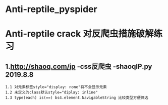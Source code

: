 # Anti-reptile_pyspider
Anti-reptile crack
对反爬虫措施破解练习   
=======  
## 1.http://shaoq.com/ip -css反爬虫 -shaoqIP.py    2019.8.8  
    1.1 对元素标签style="display: none"将不会显示元素  
    1.2 未定义的class默认style="diplay: inline"  
    1.3 type(each) is(==) bs4.element.NavigableString 比较类型方便筛选  
